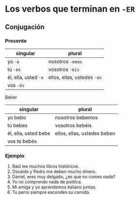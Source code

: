 # Los verbos que terminan en `-ER`

## Conjugación

### Presente

| singular             | plural                      |
|----------------------|-----------------------------|
| yo `-o`              | nosotros `-emos`            |
| tú `-es`             | vosotros `-éis`             |
| él, ella, usted `-e` | ellos, ellas, ustedes `-en` |
| vos `-és`            |                             |

Beber

| singular             | plural                      |
|----------------------|-----------------------------|
| yo bebo              | nosotros bebemos            |
| tú bebes             | vosotros bebéis             |
| él, ella, usted bebe | ellos, ellas, ustedes beben |
| vos te bebés         |                             |

### Ejemplo

1. Raúl lee muchos libros históricos.
1. Osvaldo y Pedro me deben mucho dinero.
1. Daniel, eres muy delgado, ¿es que no comes nada?
1. Yo no comprendo nada de política.
1. Mi amiga y yo aprendemos italiano juntas.
1. Tu perro siempre escondes su comida.